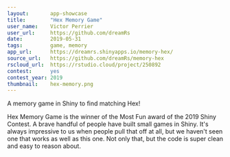 ```yaml
---
layout:       app-showcase
title:        "Hex Memory Game"
user_name:    Victor Perrier
user_url:     https://github.com/dreamRs
date:         2019-05-31
tags:         game, memory
app_url:      https://dreamrs.shinyapps.io/memory-hex/
source_url:   https://github.com/dreamRs/memory-hex
rscloud_url:  https://rstudio.cloud/project/250892
contest:      yes
contest_year: 2019
thumbnail:    hex-memory.png
---
```


A memory game in Shiny to find matching Hex!
  
Hex Memory Game is the winner of the Most Fun award of the 2019 Shiny Contest. A brave handful of people have built small games in Shiny. It's always impressive to us when people pull that off at all, but we haven't seen one that works as well as this one. Not only that, but the code is super clean and easy to reason about.
